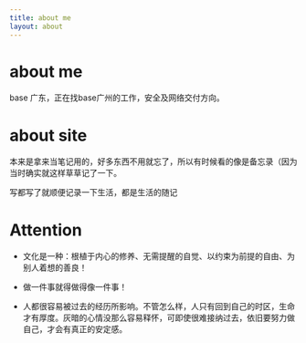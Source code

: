 ```yaml
---
title: about me
layout: about
---
```

# about me
base 广东，正在找base广州的工作，安全及网络交付方向。

# about site
本来是拿来当笔记用的，好多东西不用就忘了，所以有时候看的像是备忘录（因为当时确实就这样草草记了一下。

写都写了就顺便记录一下生活，都是生活的随记

# Attention
- 文化是一种：根植于内心的修养、无需提醒的自觉、以约束为前提的自由、为别人着想的善良！

- 做一件事就得做得像一件事！

- 人都很容易被过去的经历所影响。不管怎么样，人只有回到自己的时区，生命才有厚度。灰暗的心情没那么容易释怀，可即使很难接纳过去，依旧要努力做自己，才会有真正的安定感。